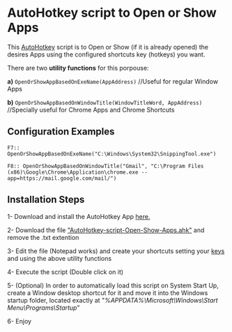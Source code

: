# AutoHotkey script to Open or Show Apps


This [AutoHotkey](https://www.autohotkey.com/) script is to Open or Show (if it is already opened) the desires Apps using the configured shortcuts key (hotkeys) you want.

There are two **utility functions** for this porpouse: 

**a)** `OpenOrShowAppBasedOnExeName(AppAddress)` //Useful for regular Window Apps

**b)** `OpenOrShowAppBasedOnWindowTitle(WindowTitleWord, AppAddress)`  //Specially useful for Chrome Apps and Chrome Shortcuts


## Configuration Examples

`F7:: OpenOrShowAppBasedOnExeName("C:\Windows\System32\SnippingTool.exe")`

`F8:: OpenOrShowAppBasedOnWindowTitle("Gmail", "C:\Program Files (x86)\Google\Chrome\Application\chrome.exe --app=https://mail.google.com/mail/")`



## Installation Steps

1- Download and install the AutoHotkey App [here.](https://autohotkey.com/download/ahk-install.exe)

2- Download the file ["AutoHotkey-script-Open-Show-Apps.ahk"](https://raw.githubusercontent.com/JuanmaMenendez/AutoHotkey-script-Open-Show-Apps/master/AutoHotkey-script-Open-Show-Apps.ahk) and remove the .txt extention

3- Edit the file (Notepad works) and create your shortcuts setting your [keys](https://autohotkey.com/docs/KeyList.htm) and using the above utility functions

4- Execute the script (Double click on it)

5- (Optional) In order to automatically load this script on System Start Up, create a Window desktop shortcut for it and move it into the Windows startup folder, located exactly at "*%APPDATA%\Microsoft\Windows\Start Menu\Programs\Startup*"

6- Enjoy
